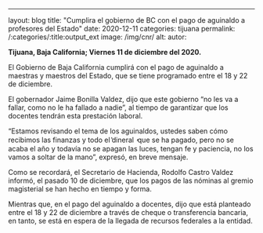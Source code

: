 ﻿---
layout: blog
title:  "Cumplira el gobierno de BC con el pago de aguinaldo a profesores del Estado"
date:   2020-12-11
categories: tijuana
permalink: /:categories/:title:output_ext
image: /img/cnr/
alt: 
autor: 
 
**Tijuana, Baja California; Viernes 11 de diciembre del 2020.**


El Gobierno de Baja California cumplirá con el pago de aguinaldo a maestras y maestros del Estado, que se tiene programado entre el 18 y 22 de diciembre. 


El gobernador Jaime Bonilla Valdez, dijo que este gobierno “no les va a fallar, como no le ha fallado a nadie”, al tiempo de garantizar que los docentes tendrán esta prestación laboral. 


“Estamos revisando el tema de los aguinaldos, ustedes saben cómo recibimos las finanzas y todo el ̔dineral ̕ que se ha pagado, pero no se acaba el año y todavía no se apagan las luces, tengan fe y paciencia, no los vamos a soltar de la mano”, expresó, en breve mensaje. 


Como se recordará, el Secretario de Hacienda, Rodolfo Castro Valdez informó, el pasado 10 de diciembre, que los pagos de las nóminas al gremio magisterial se han hecho en tiempo y forma. 


Mientras que, en el pago del aguinaldo a docentes, dijo que está planteado entre el 18 y 22 de diciembre a través de cheque o transferencia bancaria, en tanto, se está en espera de la llegada de recursos federales a la entidad.